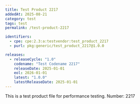 ```yaml
---
title: Test Product 2217
addedAt: 2025-08-21
category: test
tags: test
permalink: /test-product-2217

identifiers:
  - cpe: cpe:2.3:a:testvendor:test_product_2217
  - purl: pkg:generic/test_product_2217@1.0.0

releases:
  - releaseCycle: "1.0"
    codename: "Test Codename 2217"
    releaseDate: 2025-01-01
    eol: 2026-01-01
    latest: "1.0.0"
    latestReleaseDate: 2025-01-01
---
```


This is a test product file for performance testing. Number: 2217
